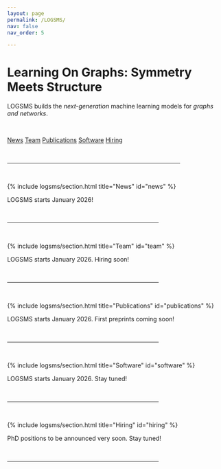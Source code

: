 ```yaml
---
layout: page
permalink: /LOGSMS/
nav: false
nav_order: 5

---
```


<!-- HERO BLOCK — the introductory section of the page -->
<div class="logsms-hero">

  <h1><b>L</b>earning <b>O</b>n <b>G</b>raphs: <b>S</b>ymmetry <b>M</b>eets <b>S</b>tructure</h1>
  
  <!-- One-paragraph description -->
  <p class="subdesc">
    LOGSMS builds the <i>next-generation</i> machine learning models for <i>graphs and networks</i>. 
  </p>

  <br>
  <!-- Call-to-action buttons -->
  <p class="cta-row">
    <a class="btn-ghost" href="#news">News</a>
    <a class="btn-ghost" href="#team">Team</a>
    <a class="btn-ghost" href="#publications">Publications</a>
    <a class="btn-ghost" href="#software">Software</a>
    <a class="btn-ghost" href="#hiring">Hiring</a>
  </p>
</div>

<br>
<hr align="left" width="80%">
<br>

{% include logsms/section.html title="News" id="news" %}

<p>LOGSMS starts January 2026!</p>
<br>
<hr align="left" width="70%">
<br>

{% include logsms/section.html title="Team" id="team" %}

<p>LOGSMS starts January 2026. Hiring soon!</p>
<br>
<hr align="left" width="70%">
<br>

{% include logsms/section.html title="Publications" id="publications" %}
 
<p>LOGSMS starts January 2026. First preprints coming soon!</p>
<br>
<hr align="left" width="70%">
<br>

{% include logsms/section.html title="Software" id="software" %}

<p>LOGSMS starts January 2026. Stay tuned!</p>
<br>
<hr align="left" width="70%">
<br>

{% include logsms/section.html title="Hiring" id="hiring" %}

<p>PhD positions to be announced very soon. Stay tuned! </p>


<br>
<hr align="left" width="70%">
<br>

